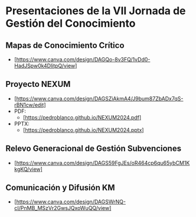 # Presentaciones de la VII Jornada de Gestión del Conocimiento

## Mapas de Conocimiento Crítico

- [https://www.canva.com/design/DAGQo-8v3FQ/1vDd0-HadJSpw0k4DlitpQ/view]

## Proyecto NEXUM

- [https://www.canva.com/design/DAGSZiAkmA4/J9bum87ZbADx7qS-rBN1cw/edit]
- PDF:
  - [https://pedroblanco.github.io/NEXUM2024.pdf]
- PPTX:
  - [https://pedroblanco.github.io/NEXUM2024.pptx]

## Relevo Generacional de Gestión Subvenciones

- [https://www.canva.com/design/DAGS59FgJEs/oR464cp6qu65ybCM1KkgKQ/view]

## Comunicación y Difusión KM

- [https://www.canva.com/design/DAGSWrNQ-cI/PnMB_MSzVr2GwsJQxoWuQQ/view]